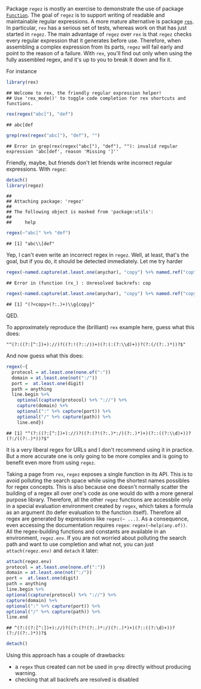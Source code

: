 
Package `regez` is mostly an exercise to demonstrate the use of package [`Function`](https://github.com/piccolbo/Function). The goal  of `regez` is to support writing of readable and maintainable regular expressions. A more mature alternative is package [`rex`](https://github.com/kevinushey/rex). In particular, `rex` has a serious set of tests, whereas work on that has just started in `regez`. The main advantage of `regez` over `rex` is that `regez` checks every regular expression that it generates before use. Therefore, when assembling a complex expression from its parts, `regez` will fail early and point to the reason of a failure. With `rex`, you'll find out only when using the fully assembled regex, and it's up to you to break it down and fix it.

For instance

```r
library(rex)
```

```
## Welcome to rex, the friendly regular expression helper!
## Use 'rex_mode()' to toggle code completion for rex shortcuts and functions.
```

```r
rex(regex("abc["), "def")
```

```
## abc[def
```

```r
grep(rex(regex("abc["), "def"), "")
```

```
## Error in grep(rex(regex("abc["), "def"), ""): invalid regular expression 'abc[def', reason 'Missing ']''
```

Friendly, maybe, but friends don't let friends write incorrect regular expressions. With `regez`:


```r
detach()
library(regez)
```

```
## 
## Attaching package: 'regez'
## 
## The following object is masked from 'package:utils':
## 
##     help
```

```r
regex(~"abc[" %+% "def")
```

```
## [1] "abc\\[def"
```

Yep, I can't even write an incorrect regex in `regez`. Well, at least, that's the goal, but if you do, it should be detected immediately. Let me try harder


```r
regex(~named.capture(at.least.one(anychar), "copy") %+% named.ref("cop"))
```

```
## Error in (function (rx_) : Unresolved backrefs: cop
```

```r
regex(~named.capture(at.least.one(anychar), "copy") %+% named.ref("copy"))
```

```
## [1] "(?<copy>(?:.)+)\\g{copy}"
```

QED.

To approximately reproduce the (brilliant) `rex` example here, guess what this does:

```
"^(?:((?:[^:])+)://)?((?:!(?::/))+)(?:(:(?:\\d)+))?(?:(/(?:.)*))?$"
```

And now guess what this does:


```r
regex(~{
  protocol = at.least.one(none.of(":"))
  domain = at.least.one(not(":/"))
  port =  at.least.one(digit)
  path = anything
  line.begin %+%
    optional(capture(protocol) %+% "://") %+%
    capture(domain) %+%
    optional(":" %+% capture(port)) %+%
    optional("/" %+% capture(path)) %+%
    line.end})
```

```
## [1] "^(?:((?:[^:])+)://)?((?:(?!(?:.)*:/)(?:.)*)+)(?::((?:\\d)+))?(?:/((?:.)*))?$"
```

It is a very liberal regex for URLs and I don't recommend using it in practice. But a  more accurate one is only going to be more complex and is going to benefit even more from using `regez`.

Taking a page from `rex`, `regez` exposes a single function in its API. This is to avoid polluting the search space while using the shortest names possibles for regex concepts. This is also because one doesn't normally scatter the building of a regex all over one's code as one would do with a more general purpose library. Therefore, all the other `regez` functions are accessbile only in a special evaluation environment created by `regex`, which takes a formula as an argument (to defer evaluation to the function itself). Therefore all regex are generated by expressions like `regez(~ ...)`. As a consequence, even accessing the documentation requires `regex`: `regex(~help(any.of))`. All the regex-building functions and constants are available in an environment, `regez.env`. If you are not worried about polluting the search path and want to use completion and what not, you can just `attach(regez.env)` and `detach` it later:



```r
attach(regez.env)
protocol = at.least.one(none.of(":"))
domain = at.least.one(not(":/"))
port =  at.least.one(digit)
path = anything
line.begin %+%
optional(capture(protocol) %+% "://") %+%
capture(domain) %+%
optional(":" %+% capture(port)) %+%
optional("/" %+% capture(path)) %+%
line.end
```

```
## ^(?:((?:[^:])+)://)?((?:(?!(?:.)*:/)(?:.)*)+)(?::((?:\d)+))?(?:/((?:.)*))?$
```

```r
detach()
```

Using this approach has a couple of drawbacks: 
  - a `regex` thus created can not be used in `grep` directly without producing  warning. 
  - checking that all backrefs are resolved is disabled
